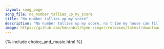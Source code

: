 ```yaml
---
layout: song_page
song_file: no_number_tallies_up_my_score
title: "No number tallies up my score"
description: "No number tallies up my score, no tribe my house can fill; I sit beside the fount of life and pour the deluge still. And gathered by most fragile pow'... secular 4part acapella 4verse arrbykenan textbyother chords"
image: https://github.com/kenanbit/hymn-singer/releases/latest/download/no_number_tallies_up_my_score-trad.png
---
```


{% include choice_and_music.html %}